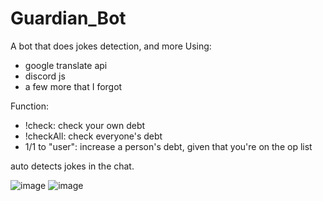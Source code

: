 # Guardian_Bot
A bot that does jokes detection, and more
Using:
- google translate api
- discord js
- a few more that I forgot

Function:
- !check: check your own debt
- !checkAll: check everyone's debt
- 1$/$1 to "user": increase a person's debt, given that you're on the op list

auto detects jokes in the chat.

![image](https://user-images.githubusercontent.com/76749421/199575182-29ac9645-39fa-4f6a-b953-fe7f9da5a6b3.png)
![image](https://user-images.githubusercontent.com/76749421/199575333-6c2af609-0b88-4f57-871f-41deec188814.png)

